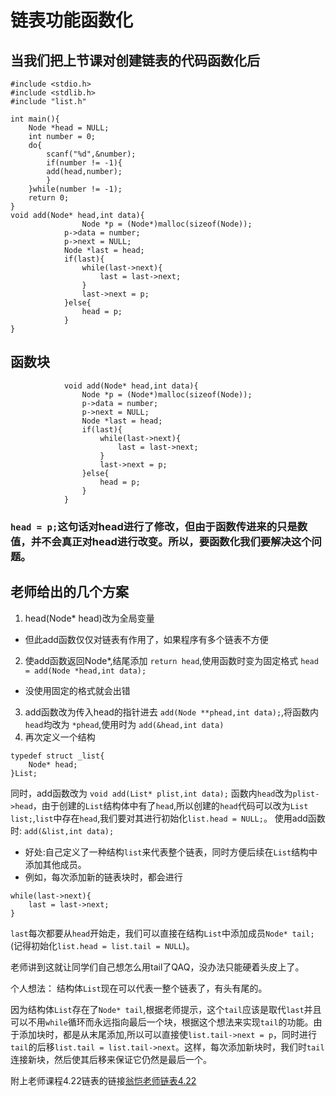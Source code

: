 # 链表功能函数化
## 当我们把上节课对创建链表的代码函数化后
```
#include <stdio.h>
#include <stdlib.h>
#include "list.h"

int main(){
	Node *head = NULL;
	int number = 0;
	do{
		scanf("%d",&number);
		if(number != -1){
		add(head,number);
		}
	}while(number != -1);
	return 0;
}
void add(Node* head,int data){
				Node *p = (Node*)malloc(sizeof(Node));
			p->data = number;
			p->next = NULL;
			Node *last = head;
			if(last){
				while(last->next){
					last = last->next;
				}
				last->next = p;
			}else{
				head = p;
			}
}
```
## 函数块
```
            void add(Node* head,int data){
                Node *p = (Node*)malloc(sizeof(Node));
                p->data = number;
                p->next = NULL;
                Node *last = head;
                if(last){
                    while(last->next){
                        last = last->next;
                    }
                    last->next = p;
			    }else{
				    head = p;
			    }
            }
```
### ` head = p; `这句话对head进行了修改，但由于函数传进来的只是数值，并不会真正对head进行改变。所以，要函数化我们要解决这个问题。

## 老师给出的几个方案
1. head(Node* head)改为全局变量
* 但此add函数仅仅对链表有作用了，如果程序有多个链表不方便
2. 使add函数返回Node*,结尾添加 `return head`,使用函数时变为固定格式 `head = add(Node *head,int data);`
* 没使用固定的格式就会出错
3. add函数改为传入head的指针进去 `add(Node **phead,int data);`,将函数内 `head`均改为 `*phead`,使用时为 `add(&head,int data)`
4. 再次定义一个结构
```
typedef struct _list{
    Node* head;
}List;
```
同时，add函数改为 `void add(List* plist,int data);` 函数内`head`改为`plist->head`，由于创建的`List`结构体中有了`head`,所以创建的`head`代码可以改为`List list;`,`list`中存在`head`,我们要对其进行初始化`list.head = NULL;`。
 使用add函数时: `add(&list,int data);`
 * 好处:自己定义了一种结构`list`来代表整个链表，同时方便后续在`List`结构中添加其他成员。
 * 例如，每次添加新的链表块时，都会进行
```
while(last->next){
    last = last->next;
}
```
`last`每次都要从`head`开始走，我们可以直接在结构`List`中添加成员`Node* tail;`(记得初始化`list.head = list.tail = NULL`)。

老师讲到这就让同学们自己想怎么用tail了QAQ，没办法只能硬着头皮上了。

个人想法：
结构体`List`现在可以代表一整个链表了，有头有尾的。

因为结构体`List`存在了`Node* tail`,根据老师提示，这个`tail`应该是取代`last`并且可以不用`while`循环而永远指向最后一个块，根据这个想法来实现`tail`的功能。由于添加块时，都是从末尾添加,所以可以直接使`list.tail->next = p`，同时进行`tail`的后移`list.tail = list.tail->next`。这样，每次添加新块时，我们时`tail`连接新块，然后使其后移来保证它仍然是最后一个。


附上老师课程4.22链表的链接[翁恺老师链表4.22](https://www.icourse163.org/learn/ZJU-200001?tid=1471612444#)
